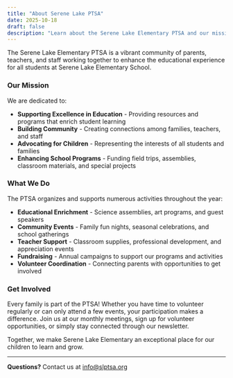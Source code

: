 ```yaml
---
title: "About Serene Lake PTSA"
date: 2025-10-18
draft: false
description: "Learn about the Serene Lake Elementary PTSA and our mission to support students, teachers, and families."
---
```


The Serene Lake Elementary PTSA is a vibrant community of parents, teachers, and staff working together to enhance the educational experience for all students at Serene Lake Elementary School.

### Our Mission

We are dedicated to:

- **Supporting Excellence in Education** - Providing resources and programs that enrich student learning
- **Building Community** - Creating connections among families, teachers, and staff
- **Advocating for Children** - Representing the interests of all students and families
- **Enhancing School Programs** - Funding field trips, assemblies, classroom materials, and special projects

### What We Do

The PTSA organizes and supports numerous activities throughout the year:

- **Educational Enrichment** - Science assemblies, art programs, and guest speakers
- **Community Events** - Family fun nights, seasonal celebrations, and school gatherings
- **Teacher Support** - Classroom supplies, professional development, and appreciation events
- **Fundraising** - Annual campaigns to support our programs and activities
- **Volunteer Coordination** - Connecting parents with opportunities to get involved

### Get Involved

Every family is part of the PTSA! Whether you have time to volunteer regularly or can only attend a few events, your participation makes a difference. Join us at our monthly meetings, sign up for volunteer opportunities, or simply stay connected through our newsletter.

Together, we make Serene Lake Elementary an exceptional place for our children to learn and grow.

---

**Questions?** Contact us at [info@slptsa.org](mailto:info@slptsa.org)
